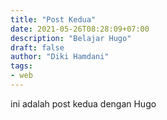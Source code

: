 ```yaml
---
title: "Post Kedua"
date: 2021-05-26T08:28:09+07:00
description: "Belajar Hugo"
draft: false
author: "Diki Hamdani"
tags:
- web
---
```


ini adalah post kedua dengan Hugo
